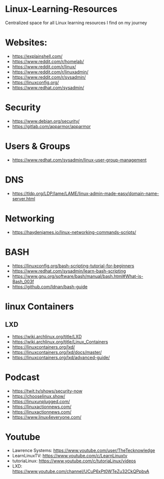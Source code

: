 # Linux-Learning-Resources
Centralized space for all Linux learning resources I find on my journey 

# Websites:
- https://explainshell.com/
- https://www.reddit.com/r/homelab/
- https://www.reddit.com/r/linux/
- https://www.reddit.com/r/linuxadmin/
- https://www.reddit.com/r/sysadmin/
- https://linuxconfig.org/
- https://www.redhat.com/sysadmin/

# Security
- https://www.debian.org/security/
- https://gitlab.com/apparmor/apparmor

# Users & Groups
- https://www.redhat.com/sysadmin/linux-user-group-management

# DNS
- https://tldp.org/LDP/lame/LAME/linux-admin-made-easy/domain-name-server.html

# Networking
- https://haydenjames.io/linux-networking-commands-scripts/

# BASH
- https://linuxconfig.org/bash-scripting-tutorial-for-beginners
- https://www.redhat.com/sysadmin/learn-bash-scripting
- https://www.gnu.org/software/bash/manual/bash.html#What-is-Bash_003f
- https://github.com/Idnan/bash-guide

# linux Containers
## LXD
- https://wiki.archlinux.org/title/LXD
- https://wiki.archlinux.org/title/Linux_Containers
- https://linuxcontainers.org/lxd/
- https://linuxcontainers.org/lxd/docs/master/
- https://linuxcontainers.org/lxd/advanced-guide/

# Podcast
- https://twit.tv/shows/security-now
- https://chooselinux.show/
- https://linuxunplugged.com/
- https://linuxactionnews.com/
- https://linuxactionnews.com/
- https://www.linux4everyone.com/

# Youtube 
- Lawrence Systems: https://www.youtube.com/user/TheTecknowledge 
- LearnLinuxTV: https://www.youtube.com/c/LearnLinuxtv
- tutoriaLinux: https://www.youtube.com/c/tutoriaLinux/videos
- LXD: https://www.youtube.com/channel/UCuP6xPt0WTeZu32CkQPpbvA
